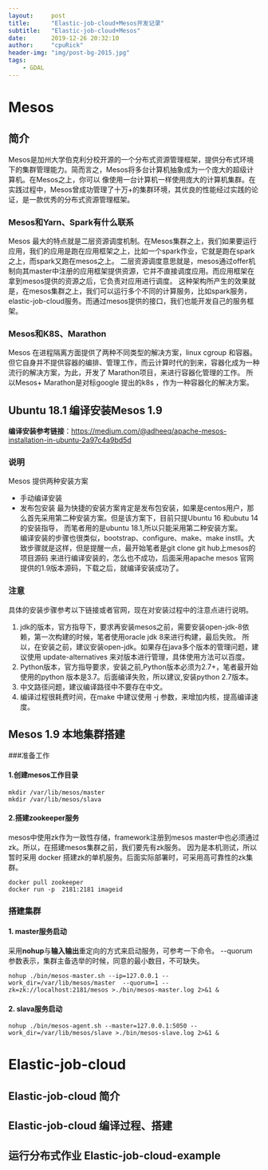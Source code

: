 ```yaml
---  
layout:     post  
title:      "Elastic-job-cloud+Mesos开发记录"  
subtitle:   "Elastic-job-cloud+Mesos"  
date:       2019-12-26 20:32:10    
author:     "cpuRick"  
header-img: "img/post-bg-2015.jpg"  
tags:  
    - GDAL  
---    
```

  

#  Mesos
## 简介
Mesos是加州大学伯克利分校开源的一个分布式资源管理框架，提供分布式环境下的集群管理能力。简而言之，Mesos将多台计算机抽象成为一个庞大的超级计算机。在Mesos之上，你可以
像使用一台计算机一样使用庞大的计算机集群。在实践过程中，Mesos曾成功管理了十万+的集群环境，其优良的性能经过实践的论证，是一款优秀的分布式资源管理框架。
### Mesos和Yarn、Spark有什么联系
Mesos 最大的特点就是二层资源调度机制。在Mesos集群之上，我们如果要运行应用，我们的应用是跑在应用框架之上，比如一个spark作业，它就是跑在spark之上，而spark又跑在mesos之上。
二层资源调度意思就是，mesos通过offer机制向其master中注册的应用框架提供资源，它并不直接调度应用。而应用框架在拿到mesos提供的资源之后，它负责对应用进行调度。
这种架构所产生的效果就是，在mesos集群之上，我们可以运行多个不同的计算服务，比如spark服务，elastic-job-cloud服务。而通过mesos提供的接口，我们也能开发自己的服务框架。
### Mesos和K8S、Marathon
Mesos 在进程隔离方面提供了两种不同类型的解决方案，linux cgroup 和容器。但它自身并不提供容器的编排、管理工作，而云计算时代的到来，容器化成为一种流行的解决方案，为此，开发了
Marathon项目，来进行容器化管理的工作。
所以Mesos+ Marathon是对标google 提出的k8s ，作为一种容器化的解决方案。


## Ubuntu 18.1 编译安装Mesos 1.9
**编译安装参考链接**：https://medium.com/@adheeq/apache-mesos-installation-in-ubuntu-2a97c4a9bd5d   
### 说明
Mesos 提供两种安装方案
- 手动编译安装
- 发布包安装
最为快捷的安装方案肯定是发布包安装，如果是centos用户，那么首先采用第二种安装方案。但是该方案下，目前只提Ubuntu 16 和ubutu 14的安装指导，
而笔者用的是ubuntu 18.1,所以只能采用第二种安装方案。   
编译安装的步骤也很类似，bootstrap、configure、make、make instll。大致步骤就是这样，但是提醒一点，最开始笔者是git clone git hub上mesos的项目源码
来进行编译安装的，怎么也不成功，后面采用apache mesos 官网提供的1.9版本源码，下载之后，就编译安装成功了。
### 注意
具体的安装步骤参考以下链接或者官网，现在对安装过程中的注意点进行说明。
1. jdk的版本，官方指导下，要求再安装mesos之前，需要安装open-jdk-8依赖，第一次构建的时候，笔者使用oracle jdk 8来进行构建，最后失败。
所以，在安装之前，建议安装open-jdk。如果存在java多个版本的管理问题，建议使用 update-alternatives 来对版本进行管理，具体使用方法可以百度。
2. Python版本，官方指导要求，安装之前,Python版本必须为2.7+，笔者最开始使用的python 版本是3.7。后面编译失败，所以建议,安装python 2.7版本。
3. 中文路径问题，建议编译路径中不要存在中文。
4. 编译过程很耗费时间，在make 中建议使用 -j 参数，来增加内核，提高编译速度。

## Mesos 1.9 本地集群搭建
###准备工作
#### 1.创建mesos工作目录
```shell script
mkdir /var/lib/mesos/master
mkdir /var/lib/mesos/slava
```
#### 2.搭建zookeeper服务
mesos中使用zk作为一致性存储，framework注册到mesos master中也必须通过zk。所以，在搭建mesos集群之前，我们要先有zk服务。
因为是本机测试，所以暂时采用 docker 搭建zk的单机服务。后面实际部署时，可采用高可靠性的zk集群。
```shell script
docker pull zookeeper
docker run -p  2181:2181 imageid
```
### 搭建集群
#### 1. master服务启动
采用**nohup**与**输入输出**重定向的方式来启动服务，可参考一下命令。
--quorum 参数表示，集群主备选举的时候，同意的最小数目，不可缺失。

```shell script
nohup ./bin/mesos-master.sh --ip=127.0.0.1 --work_dir=/var/lib/mesos/master  --quorum=1 --zk=zk://localhost:2181/mesos >./bin/mesos-master.log 2>&1 &
```
#### 2. slava服务启动
```shell script
nohup ./bin/mesos-agent.sh --master=127.0.0.1:5050 --work_dir=/var/lib/mesos/slave >./bin/mesos-slave.log 2>&1 &
```


# Elastic-job-cloud
## Elastic-job-cloud 简介

## Elastic-job-cloud 编译过程、搭建
## 运行分布式作业 Elastic-job-cloud-example
 
